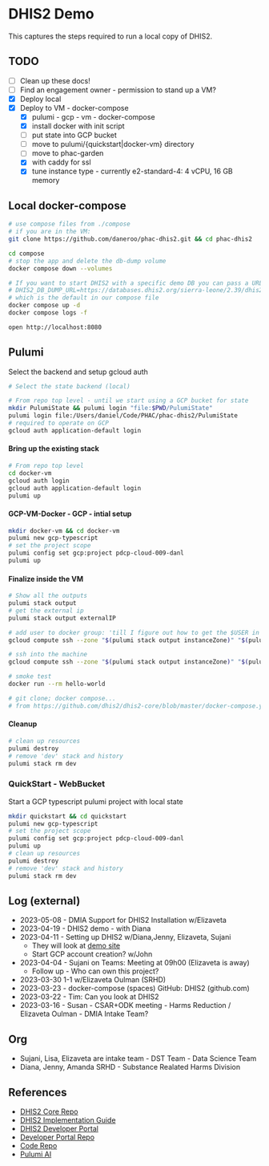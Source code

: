 # DHIS2 Demo

This captures the steps required to run a local copy of DHIS2.

## TODO

- [ ] Clean up these docs!
- [ ] Find an engagement owner - permission to stand up a VM?
- [x] Deploy local
- [x] Deploy to VM - docker-compose
  - [x] pulumi - gcp - vm - docker-compose
  - [x] install docker with init script
  - [ ] put state into GCP bucket
  - [ ] move to pulumi/{quickstart|docker-vm} directory
  - [ ] move to phac-garden
  - [x] with caddy for ssl
  - [x] tune instance type - currently e2-standard-4: 4 vCPU, 16 GB memory
  
## Local docker-compose

```bash
# use compose files from ./compose 
# if you are in the VM:
git clone https://github.com/daneroo/phac-dhis2.git && cd phac-dhis2

cd compose
# stop the app and delete the db-dump volume
docker compose down --volumes

# If you want to start DHIS2 with a specific demo DB you can pass a URL like
# DHIS2_DB_DUMP_URL=https://databases.dhis2.org/sierra-leone/2.39/dhis2-db-sierra-leone.sql.gz 
# which is the default in our compose file
docker compose up -d
docker compose logs -f

open http://localhost:8080
```

## Pulumi

Select the backend and setup gcloud auth

```bash
# Select the state backend (local)

# From repo top level - until we start using a GCP bucket for state
mkdir PulumiState && pulumi login "file:$PWD/PulumiState"
pulumi login file:/Users/daniel/Code/PHAC/phac-dhis2/PulumiState
# required to operate on GCP
gcloud auth application-default login
```

#### Bring up the existing stack

```bash
# From repo top level
cd docker-vm
gcloud auth login
gcloud auth application-default login
pulumi up
```

#### GCP-VM-Docker - GCP - intial setup

```bash
mkdir docker-vm && cd docker-vm
pulumi new gcp-typescript
# set the project scope
pulumi config set gcp:project pdcp-cloud-009-danl
pulumi up
```

#### Finalize inside the VM

```bash
# Show all the outputs
pulumi stack output
# get the external ip
pulumi stack output externalIP

# add user to docker group: 'till I figure out how to get the $USER in the init script
gcloud compute ssh --zone "$(pulumi stack output instanceZone)" "$(pulumi stack output instanceName)" --command 'sudo usermod -aG docker $USER'

# ssh into the machine
gcloud compute ssh --zone "$(pulumi stack output instanceZone)" "$(pulumi stack output instanceName)" 

# smoke test
docker run --rm hello-world

# git clone; docker compose...
# from https://github.com/dhis2/dhis2-core/blob/master/docker-compose.yml
```

#### Cleanup

```bash
# clean up resources
pulumi destroy
# remove 'dev' stack and history
pulumi stack rm dev
```

### QuickStart - WebBucket

Start a GCP typescript pulumi project with local state

```bash
mkdir quickstart && cd quickstart
pulumi new gcp-typescript
# set the project scope
pulumi config set gcp:project pdcp-cloud-009-danl
pulumi up
# clean up resources
pulumi destroy
# remove 'dev' stack and history
pulumi stack rm dev
```

## Log (external)

- 2023-05-08 - DMIA Support for DHIS2 Installation w/Elizaveta
- 2023-04-19 - DHIS2 demo - with Diana
- 2023-04-11 - Setting up DHIS2 w/Diana,Jenny, Elizaveta, Sujani
  - They will look at [demo site](https://dhis2.org/demo/)
  - Start GCP account creation? w/John
- 2023-04-04 - Sujani on Teams: Meeting at 09h00 (Elizaveta is away)
  - Follow up - Who can own this project?
- 2023-03-30 1-1 w/Elizaveta Oulman (SRHD)
- 2023-03-23 - docker-compose (spaces) GitHub: DHIS2 (github.com)
- 2023-03-22 - Tim: Can you look at DHIS2
- 2023-03-16 - Susan - CSAR+ODK meeting - Harms Reduction / Elizaveta Oulman - DMIA Intake Team?

## Org

- Sujani, Lisa, Elizaveta are intake team - DST Team - Data Science Team
- Diana, Jenny, Amanda SRHD - Substance Realated Harms Division

## References

- [DHIS2 Core Repo](https://github.com/dhis2/dhis2-core)
- [DHIS2 Implementation Guide](https://docs.dhis2.org/en/implement/implement.html)
- [DHIS2 Developer Portal](https://developers.dhis2.org/)
- [Developer Portal Repo](https://github.com/dhis2/developer-portal)
- [Code Repo](https://github.com/dhis2/dhis2-core#run-dhis2-in-docker)
- [Pulumi AI](https://www.pulumi.com/ai/)
